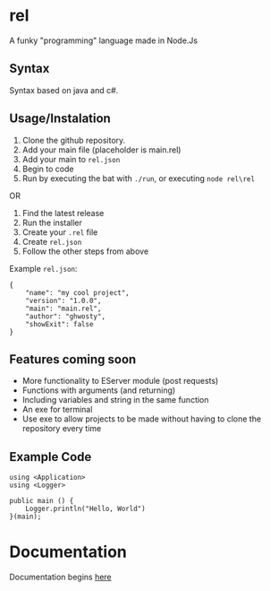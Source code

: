 # rel

A funky "programming" language made in Node.Js

## Syntax

Syntax based on java and c#.

## Usage/Instalation

1. Clone the github repository.
2. Add your main file (placeholder is main.rel)
3. Add your main to `rel.json`
4. Begin to code
5. Run by executing the bat with `./run`, or executing `node rel\rel`

OR

1. Find the latest release
2. Run the installer
3. Create your `.rel` file
4. Create `rel.json`
5. Follow the other steps from above

Example `rel.json`:

```
{
    "name": "my cool project",
    "version": "1.0.0",
    "main": "main.rel",
    "author": "ghwosty",
    "showExit": false
}
```

## Features coming soon

- More functionality to EServer module (post requests)
- Functions with arguments (and returning)
- Including variables and string in the same function
- An exe for terminal
- Use exe to allow projects to be made without having to clone the repository every time


## Example Code

```
using <Application>
using <Logger>

public main () {
    Logger.println("Hello, World")
}(main);
```

# Documentation
Documentation begins [here](https://github.com/ghwosty/rel/blob/main/documentation/start.md)
